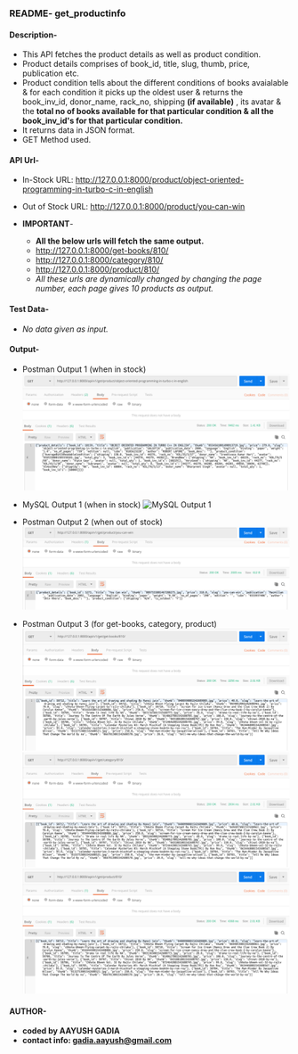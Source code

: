 ### README- get_productinfo


#### Description-
- This API fetches the product details as well as product condition.
- Product details comprises of book_id, title, slug, thumb, price, publication etc.
- Product condition tells about the different conditions of books avaialable & for each condition it picks up the oldest user & returns the book_inv_id, donor_name, rack_no, shipping **(if available)** , its avatar & the **total no of books available for that particular condition & all the book_inv_id's for that particular condition.**
- It returns data in JSON format.
- GET Method used.


#### API Url-
- In-Stock URL:
  http://127.0.0.1:8000/product/object-oriented-programming-in-turbo-c-in-english

- Out of Stock URL:
  http://127.0.0.1:8000/product/you-can-win

- **IMPORTANT**-
	- **All the below urls will fetch the same output.**
	- http://127.0.0.1:8000/get-books/810/
	- http://127.0.0.1:8000/category/810/
	- http://127.0.0.1:8000/product/810/	
	- *All these urls are dynamically changed by changing the page number, each page gives 10 products as output.*


#### Test Data-
- *No data given as input.*   


#### Output-
- Postman Output 1 (when in stock)
![Postman Output 1](snap/output_postman_get_productinfo_1.png)

- MySQL Output 1 (when in stock)
![MySQL Output 1](snap/output_mysql_get_productinfo_1.png)

- Postman Output 2 (when out of stock)
![Postman Output 2](snap/output_postman_get_productinfo_2.png)

- Postman Output 3 (for get-books, category, product)
![Postman Output 3](snap/output_postman_get_books_3.png)
![Postman Output 4](snap/output_postman_category_3.png)
![Postman Output 5](snap/output_postman_product_3.png)


#### AUTHOR-
- **coded by AAYUSH GADIA** 
- **contact info: gadia.aayush@gmail.com**

